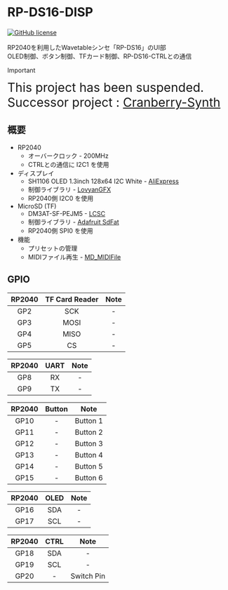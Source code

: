 # RP-DS16-DISP
[![GitHub license](https://img.shields.io/badge/RP--DS16-Rev.3.0-seagreen)](https://github.com/Saisana299/RP-DS16)　

RP2040を利用したWavetableシンセ「RP-DS16」のUI部  
OLED制御、ボタン制御、TFカード制御、RP-DS16-CTRLとの通信

> [!IMPORTANT]
<span style="font-size: 200%;">This project has been suspended.</span>  
<span style="font-size: 200%;">Successor project : [Cranberry-Synth](https://github.com/Saisana299/Cranberry-Synth)</span>

## 概要
- RP2040
    - オーバークロック - 200MHz
    - CTRLとの通信に I2C1 を使用
- ディスプレイ
    - SH1106 OLED 1.3inch 128x64 I2C White - [AliExpress](https://ja.aliexpress.com/item/1005004131362533.html)
    - 制御ライブラリ - [LovyanGFX](https://github.com/lovyan03/LovyanGFX)
    - RP2040側 I2C0 を使用
- MicroSD (TF)
    - DM3AT-SF-PEJM5 - [LCSC](https://www.lcsc.com/product-detail/SD-Card-Memory-Card-Connector_HRS-Hirose-DM3AT-SF-PEJM5_C114218.html)
    - 制御ライブラリ - [Adafruit SdFat](https://registry.platformio.org/libraries/adafruit/SdFat%20-%20Adafruit%20Fork)
    - RP2040側 SPI0 を使用
- 機能
    - プリセットの管理
    - MIDIファイル再生 - [MD_MIDIFile](https://registry.platformio.org/libraries/majicdesigns/MD_MIDIFile)

## GPIO
| RP2040 | TF Card Reader | Note |
|:---:|:---:|:---------:|
| GP2 | SCK | - |
| GP3 | MOSI | - |
| GP4 | MISO | - |
| GP5 | CS | - |

| RP2040 | UART | Note |
|:---:|:---:|:---------:|
| GP8 | RX | - |
| GP9 | TX | - |

| RP2040 | Button | Note |
|:---:|:---:|:---------:|
| GP10 | - | Button 1 |
| GP11 | - | Button 2 |
| GP12 | - | Button 3 |
| GP13 | - | Button 4 |
| GP14 | - | Button 5 |
| GP15 | - | Button 6 |

| RP2040 | OLED | Note |
|:---:|:---:|:---------:|
| GP16 | SDA | - |
| GP17 | SCL | - |

| RP2040 | CTRL | Note |
|:---:|:---:|:---------:|
| GP18 | SDA | - |
| GP19 | SCL | - |
| GP20 | - | Switch Pin |
